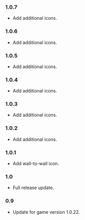 ### 1.0.7
- Add additional icons.

### 1.0.6
- Add additional icons.

### 1.0.5
- Add additional icons.

### 1.0.4
- Add additional icons.

### 1.0.3
- Add additional icons.

### 1.0.2
- Add additional icons.

### 1.0.1
- Add wall-to-wall icon.

### 1.0
- Full release update.

### 0.9
- Update for game version 1.0.22.
